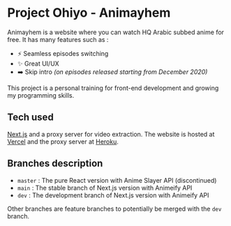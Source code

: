 # Project Ohiyo - Animayhem

Animayhem is a website where you can watch HQ Arabic subbed anime for free. It has many features such as :

- :zap: Seamless episodes switching
- :sparkles: Great UI/UX
- :arrow_right: Skip intro *(on episodes released starting from December 2020)*

This project is a personal training for front-end development and growing my programming skills.

## Tech used

[Next.js](https://nextjs.org/) and a proxy server for video extraction. The website is hosted at [Vercel](https://vercel.com/) and the proxy server at [Heroku](https://www.heroku.com/).

## Branches description

- `master` : The pure React version with Anime Slayer API (discontinued)
- `main` : The stable branch of Next.js version with Animeify API
- `dev` : The development branch of Next.js version with Animeify API

Other branches are feature branches to potentially be merged with the `dev` branch.